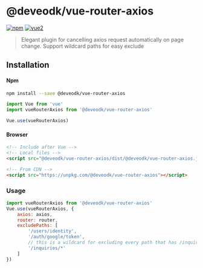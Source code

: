 # @deveodk/vue-router-axios

[![npm](https://img.shields.io/npm/v/@deveodk/vue-router-axios.svg)](https://www.npmjs.com/package/@deveodk/vue-router-axios) [![vue2](https://img.shields.io/badge/vue-2.x-brightgreen.svg)](https://vuejs.org/)

> Elegant plugin for cancelling axios request automatically on page change. Support wildcard paths for easy exclude

## Installation

#### Npm

```bash
npm install --save @deveodk/vue-router-axios
```

```js
import Vue from 'vue'
import vueRouterAxios from '@deveodk/vue-router-axios'

Vue.use(vueRouterAxios)
```
#### Browser
```html
<!-- Include after Vue -->
<!-- Local files -->
<script src="@deveodk/vue-router-axios/dist/@deveodk/vue-router-axios.js"></script>

<!-- From CDN -->
<script src="https://unpkg.com/@deveodk/vue-router-axios"></script>
```


### Usage

```js
import vueRouterAxios from '@deveodk/vue-router-axios'
Vue.use(vueRouterAxios, {
    axios: axios,
    router: router,
    excludePaths: [
        '/users/identity',
        '/auth/google/token',
        // this is a wildcard for excluding every path that has /inquiries/
        '/inquiries/*'
    ]
})
```